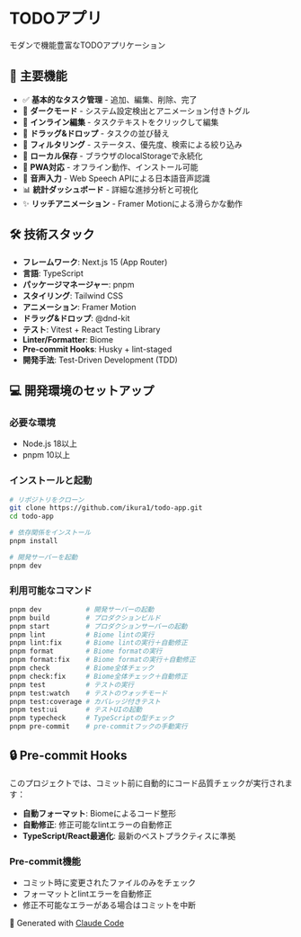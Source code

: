 # TODOアプリ

モダンで機能豊富なTODOアプリケーション

## 🚀 主要機能

- ✅ **基本的なタスク管理** - 追加、編集、削除、完了
- 🌙 **ダークモード** - システム設定検出とアニメーション付きトグル
- 📝 **インライン編集** - タスクテキストをクリックして編集
- 🔄 **ドラッグ&ドロップ** - タスクの並び替え
- 🎯 **フィルタリング** - ステータス、優先度、検索による絞り込み
- 💾 **ローカル保存** - ブラウザのlocalStorageで永続化
- 📱 **PWA対応** - オフライン動作、インストール可能
- 🎤 **音声入力** - Web Speech APIによる日本語音声認識
- 📊 **統計ダッシュボード** - 詳細な進捗分析と可視化
- ✨ **リッチアニメーション** - Framer Motionによる滑らかな動作

## 🛠 技術スタック

- **フレームワーク**: Next.js 15 (App Router)
- **言語**: TypeScript
- **パッケージマネージャー**: pnpm
- **スタイリング**: Tailwind CSS
- **アニメーション**: Framer Motion
- **ドラッグ&ドロップ**: @dnd-kit
- **テスト**: Vitest + React Testing Library
- **Linter/Formatter**: Biome
- **Pre-commit Hooks**: Husky + lint-staged
- **開発手法**: Test-Driven Development (TDD)

## 💻 開発環境のセットアップ

### 必要な環境
- Node.js 18以上
- pnpm 10以上

### インストールと起動

```bash
# リポジトリをクローン
git clone https://github.com/ikura1/todo-app.git
cd todo-app

# 依存関係をインストール
pnpm install

# 開発サーバーを起動
pnpm dev
```

### 利用可能なコマンド

```bash
pnpm dev           # 開発サーバーの起動
pnpm build         # プロダクションビルド
pnpm start         # プロダクションサーバーの起動
pnpm lint          # Biome lintの実行
pnpm lint:fix      # Biome lintの実行＋自動修正
pnpm format        # Biome formatの実行
pnpm format:fix    # Biome formatの実行＋自動修正
pnpm check         # Biome全体チェック
pnpm check:fix     # Biome全体チェック＋自動修正
pnpm test          # テストの実行
pnpm test:watch    # テストのウォッチモード
pnpm test:coverage # カバレッジ付きテスト
pnpm test:ui       # テストUIの起動
pnpm typecheck     # TypeScriptの型チェック
pnpm pre-commit    # pre-commitフックの手動実行
```

## 🔒 Pre-commit Hooks

このプロジェクトでは、コミット前に自動的にコード品質チェックが実行されます：

- **自動フォーマット**: Biomeによるコード整形
- **自動修正**: 修正可能なlintエラーの自動修正
- **TypeScript/React最適化**: 最新のベストプラクティスに準拠

### Pre-commit機能
- コミット時に変更されたファイルのみをチェック
- フォーマットとlintエラーを自動修正
- 修正不可能なエラーがある場合はコミットを中断

🤖 Generated with [Claude Code](https://claude.ai/code)
